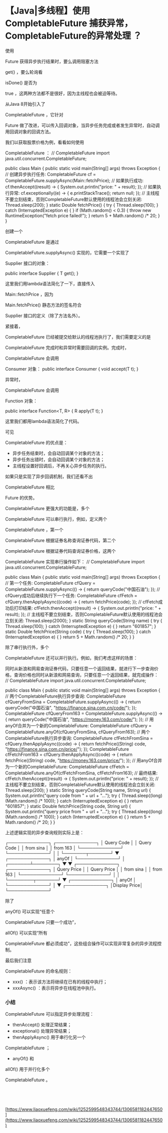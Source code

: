 # 【Java|多线程】使用CompletableFuture 捕获异常，CompletableFuture的异常处理 ？


使用

Future
获得异步执行结果时，要么调用阻塞方法

get()
，要么轮询看

isDone()
是否为

true
，这两种方法都不是很好，因为主线程也会被迫等待。

从Java 8开始引入了

CompletableFuture
，它针对

Future
做了改进，可以传入回调对象，当异步任务完成或者发生异常时，自动调用回调对象的回调方法。

我们以获取股票价格为例，看看如何使用

CompletableFuture
：
// CompletableFuture import java.util.concurrent.CompletableFuture;
 
public class Main { public static void main(String[] args) throws Exception { // 创建异步执行任务: CompletableFuture<Double> cf = CompletableFuture.supplyAsync(Main::fetchPrice); // 如果执行成功: cf.thenAccept((result) -> { System.out.println("price: " + result); }); // 如果执行异常: cf.exceptionally((e) -> { e.printStackTrace(); return null; }); // 主线程不要立刻结束，否则CompletableFuture默认使用的线程池会立刻关闭: Thread.sleep(200); } static Double fetchPrice() { try { Thread.sleep(100); } catch (InterruptedException e) { } if (Math.random() < 0.3) { throw new RuntimeException("fetch price failed!"); } return 5 + Math.random() /* 20; } }

创建一个

CompletableFuture
是通过

CompletableFuture.supplyAsync()
实现的，它需要一个实现了

Supplier
接口的对象：

public interface Supplier<T> { T get(); }

这里我们用lambda语法简化了一下，直接传入

Main::fetchPrice
，因为

Main.fetchPrice()
静态方法的签名符合

Supplier
接口的定义（除了方法名外）。

紧接着，

CompletableFuture
已经被提交给默认的线程池执行了，我们需要定义的是

CompletableFuture
完成时和异常时需要回调的实例。完成时，

CompletableFuture
会调用

Consumer
对象：
public interface Consumer<T> { void accept(T t); }

异常时，

CompletableFuture
会调用

Function
对象：

public interface Function<T, R> { R apply(T t); }

这里我们都用lambda语法简化了代码。

可见

CompletableFuture
的优点是：

* 异步任务结束时，会自动回调某个对象的方法；
* 异步任务出错时，会自动回调某个对象的方法；
* 主线程设置好回调后，不再关心异步任务的执行。

如果只是实现了异步回调机制，我们还看不出

CompletableFuture
相比

Future
的优势。

CompletableFuture
更强大的功能是，多个

CompletableFuture
可以串行执行，例如，定义两个

CompletableFuture
，第一个

CompletableFuture
根据证券名称查询证券代码，第二个

CompletableFuture
根据证券代码查询证券价格，这两个

CompletableFuture
实现串行操作如下：
// CompletableFuture import java.util.concurrent.CompletableFuture;
 
public class Main { public static void main(String[] args) throws Exception { // 第一个任务: CompletableFuture<String> cfQuery = CompletableFuture.supplyAsync(() -> { return queryCode("中国石油"); }); // cfQuery成功后继续执行下一个任务: CompletableFuture<Double> cfFetch = cfQuery.thenApplyAsync((code) -> { return fetchPrice(code); }); // cfFetch成功后打印结果: cfFetch.thenAccept((result) -> { System.out.println("price: " + result); }); // 主线程不要立刻结束，否则CompletableFuture默认使用的线程池会立刻关闭: Thread.sleep(2000); } static String queryCode(String name) { try { Thread.sleep(100); } catch (InterruptedException e) { } return "601857"; } static Double fetchPrice(String code) { try { Thread.sleep(100); } catch (InterruptedException e) { } return 5 + Math.random() /* 20; } }

除了串行执行外，多个

CompletableFuture
还可以并行执行。例如，我们考虑这样的场景：

同时从新浪和网易查询证券代码，只要任意一个返回结果，就进行下一步查询价格，查询价格也同时从新浪和网易查询，只要任意一个返回结果，就完成操作：
// CompletableFuture import java.util.concurrent.CompletableFuture;
 
public class Main { public static void main(String[] args) throws Exception { // 两个CompletableFuture执行异步查询: CompletableFuture<String> cfQueryFromSina = CompletableFuture.supplyAsync(() -> { return queryCode("中国石油", "https://finance.sina.com.cn/code/"); }); CompletableFuture<String> cfQueryFrom163 = CompletableFuture.supplyAsync(() -> { return queryCode("中国石油", "https://money.163.com/code/"); }); // 用anyOf合并为一个新的CompletableFuture: CompletableFuture<Object> cfQuery = CompletableFuture.anyOf(cfQueryFromSina, cfQueryFrom163); // 两个CompletableFuture执行异步查询: CompletableFuture<Double> cfFetchFromSina = cfQuery.thenApplyAsync((code) -> { return fetchPrice((String) code, "https://finance.sina.com.cn/price/"); }); CompletableFuture<Double> cfFetchFrom163 = cfQuery.thenApplyAsync((code) -> { return fetchPrice((String) code, "https://money.163.com/price/"); }); // 用anyOf合并为一个新的CompletableFuture: CompletableFuture<Object> cfFetch = CompletableFuture.anyOf(cfFetchFromSina, cfFetchFrom163); // 最终结果: cfFetch.thenAccept((result) -> { System.out.println("price: " + result); }); // 主线程不要立刻结束，否则CompletableFuture默认使用的线程池会立刻关闭: Thread.sleep(200); } static String queryCode(String name, String url) { System.out.println("query code from " + url + "..."); try { Thread.sleep((long) (Math.random() /* 100)); } catch (InterruptedException e) { } return "601857"; } static Double fetchPrice(String code, String url) { System.out.println("query price from " + url + "..."); try { Thread.sleep((long) (Math.random() /* 100)); } catch (InterruptedException e) { } return 5 + Math.random() /* 20; } }

上述逻辑实现的异步查询规则实际上是：

┌─────────────┐ ┌─────────────┐ │ Query Code │ │ Query Code │ │ from sina │ │ from 163 │ └─────────────┘ └─────────────┘ │ │ └───────┬───────┘ ▼ ┌─────────────┐ │ anyOf │ └─────────────┘ │ ┌───────┴────────┐ ▼ ▼ ┌─────────────┐ ┌─────────────┐ │ Query Price │ │ Query Price │ │ from sina │ │ from 163 │ └─────────────┘ └─────────────┘ │ │ └────────┬───────┘ ▼ ┌─────────────┐ │ anyOf │ └─────────────┘ │ ▼ ┌─────────────┐ │Display Price│ └─────────────┘

除了

anyOf()
可以实现“任意个

CompletableFuture
只要一个成功”，

allOf()
可以实现“所有

CompletableFuture
都必须成功”，这些组合操作可以实现非常复杂的异步流程控制。

最后我们注意

CompletableFuture
的命名规则：

* xxx()
：表示该方法将继续在已有的线程中执行；
* xxxAsync()
：表示将异步在线程池中执行。

### 小结

CompletableFuture
可以指定异步处理流程：

* thenAccept()
处理正常结果；
* exceptional()
处理异常结果；
* thenApplyAsync()
用于串行化另一个

CompletableFuture
；
* anyOf()
和

allOf()
用于并行化多个

CompletableFuture
。

 

 

[https://www.liaoxuefeng.com/wiki/1252599548343744/1306581182447650](https://www.liaoxuefeng.com/wiki/1252599548343744/1306581182447650)

